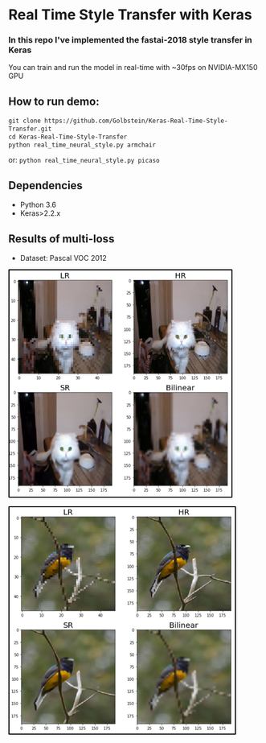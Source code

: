 # Real Time Style Transfer with Keras

### In this repo I've implemented the fastai-2018 style transfer in Keras

You can train and run the model in real-time with ~30fps on NVIDIA-MX150 GPU

## How to run demo:

```
git clone https://github.com/Golbstein/Keras-Real-Time-Style-Transfer.git
cd Keras-Real-Time-Style-Transfer
python real_time_neural_style.py armchair
```
or: `python real_time_neural_style.py picaso`


## Dependencies
* Python 3.6
* Keras>2.2.x

## Results of multi-loss

* Dataset: Pascal VOC 2012

![alt text](https://github.com/Golbstein/EDSR-Keras/blob/master/cat.png)

![alt text](https://github.com/Golbstein/EDSR-Keras/blob/master/bird.png)
